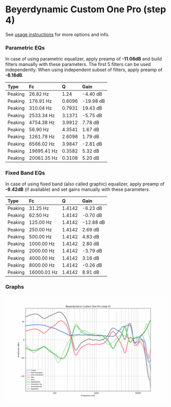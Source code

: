 # Beyerdynamic Custom One Pro (step 4)
See [usage instructions](https://github.com/jaakkopasanen/AutoEq#usage) for more options and info.

### Parametric EQs
In case of using parametric equalizer, apply preamp of **-11.08dB** and build filters manually
with these parameters. The first 5 filters can be used independently.
When using independent subset of filters, apply preamp of **-8.18dB**.

| Type    | Fc          |      Q | Gain      |
|:--------|:------------|:-------|:----------|
| Peaking | 26.82 Hz    | 1.24   | -4.40 dB  |
| Peaking | 176.91 Hz   | 0.6096 | -19.98 dB |
| Peaking | 310.04 Hz   | 0.7931 | 19.43 dB  |
| Peaking | 2533.34 Hz  | 3.1371 | -5.75 dB  |
| Peaking | 4754.38 Hz  | 3.9912 | 7.78 dB   |
| Peaking | 56.90 Hz    | 4.3541 | 1.67 dB   |
| Peaking | 1261.78 Hz  | 2.6098 | 1.79 dB   |
| Peaking | 6566.02 Hz  | 3.9847 | -2.81 dB  |
| Peaking | 19695.41 Hz | 0.3582 | 5.32 dB   |
| Peaking | 20061.35 Hz | 0.3108 | 5.20 dB   |

### Fixed Band EQs
In case of using fixed band (also called graphic) equalizer, apply preamp of **-9.42dB**
(if available) and set gains manually with these parameters.

| Type    | Fc          |      Q | Gain      |
|:--------|:------------|:-------|:----------|
| Peaking | 31.25 Hz    | 1.4142 | -6.23 dB  |
| Peaking | 62.50 Hz    | 1.4142 | -0.70 dB  |
| Peaking | 125.00 Hz   | 1.4142 | -12.88 dB |
| Peaking | 250.00 Hz   | 1.4142 | 2.69 dB   |
| Peaking | 500.00 Hz   | 1.4142 | 4.83 dB   |
| Peaking | 1000.00 Hz  | 1.4142 | 2.80 dB   |
| Peaking | 2000.00 Hz  | 1.4142 | -3.79 dB  |
| Peaking | 4000.00 Hz  | 1.4142 | 3.16 dB   |
| Peaking | 8000.00 Hz  | 1.4142 | -0.26 dB  |
| Peaking | 16000.01 Hz | 1.4142 | 8.91 dB   |

### Graphs
![](./Beyerdynamic%20Custom%20One%20Pro%20(step%204).png)